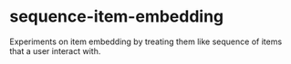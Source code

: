 # sequence-item-embedding
Experiments on item embedding by treating them like sequence of items that a user interact with.
